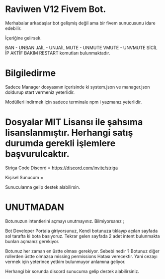 # Raviwen V12 Fivem Bot.

Merhabalar arkadaşlar bot gelişmiş değil ama bir fivem sunucusunu idare edebilir.

İçeriğine gelirsek.

BAN - UNBAN
JAİL - UNJAİL
MUTE - UNMUTE
VMUTE - UNVMUTE
SİCİL 
İP
AKTİF
BAKIM
RESTART komutları bulunmaktadır.

# Bilgiledirme

Sadece Manager dosyasının içerisinde ki system.json ve manager.json doldurup start vermeniz yeterlidir.

Modülleri indirmek için sadece terminale npm i yazmanız yeterlidir.

# Dosyalar MIT Lisansı ile şahsıma lisanslanmıştır. Herhangi satış durumda gerekli işlemlere başvurulcaktır.

Striga Code Discord = https://discord.com/invite/striga

Kişisel Sunucum = 

Sunucularına gelip destek alabilirsin.

# UNUTMADAN 

Botunuzun intentlerini açmayı unutmayınız. Bilmiyorsanız ; 

Bot Developer Portala giriyorsunuz, Kendi botunuza tıklayıp açılan sayfada sol tarafta ki bota basıyoruz. Tekrar gelen sayfada 2 adet intent bulunmakta bunları açmanız gerekiyor.

Botunuz her zaman en üstte olması gerekiyor. Sebebi nedir ? Botunuz diğer rollerden üstte olmazsa missing permissions Hatası verecektir. Yani cezayı vermek için yeterince yetkim bulunmuyor anlamına geliyor.

Herhangi bir sorunda discord sunucuma gelip destek alabilirsiniz.
